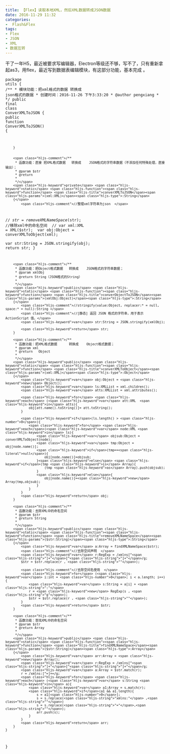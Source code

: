 ```yaml
---
title: 【Flex】读取本地XML，然后XML数据转成JSON数据
date: 2016-11-29 11:32
categories:
-  Flash&Flex
tags:
- Flex
- JSON
- XML
- 数据互转
---
```

<!-- more -->
<div class="markdown_views">


干了一年H5，最近被要求写编辑器，Electron等级还不够，写不了，只有重新拿起as3，用flex，最近写到数据表编辑模块，有这部分功能，基本完成 。

<code class=" hljs actionscript"><span class="hljs-package"><span class="hljs-keyword">package</span> <span class="hljs-title">utils</span>
{</span>
    <span class="hljs-comment">/**
     * 模块功能：把xml格式的数据 转换成 json格式的数据
     * 创建时间：2016-11-26 下午3:33:20
     * @author pengxiang
     * 
     */</span> 
    <span class="hljs-keyword">public</span> <span class="hljs-keyword">final</span> <span class="hljs-class"><span class="hljs-keyword">class</span> <span class="hljs-title">ConverXMLToJSON</span>
    {</span>
        <span class="hljs-keyword">public</span> <span class="hljs-function"><span class="hljs-keyword">function</span> <span class="hljs-title">ConverXMLToJSON</span><span class="hljs-params">()</span>
        {</span>

        }


        <span class="hljs-comment">/**
         * 函数功能：直接 把XML格式数据   转换成    JSON格式的字符串数据（不添加任何特殊处理，直接输出）；  
         * @param $str
         * @return 
         * 
         */</span>     
        <span class="hljs-keyword">private</span> <span class="hljs-keyword">static</span> <span class="hljs-function"><span class="hljs-keyword">function</span> <span class="hljs-title">converXMLToJSON</span><span class="hljs-params">(xml:XML)</span><span class="hljs-type">:String</span>
        {</span>  
            <span class="hljs-comment">//整理xml字符串为json  </span>
<span class="hljs-comment">//          $str = removeXMLNameSpace($str);    //移除xml中的命名空间  </span>
<span class="hljs-comment">//          var xml:XML = XML($str);  </span>
            <span class="hljs-keyword">var</span> obj:Object = converXMLToObject(xml);  
            <span class="hljs-keyword">var</span> str:String = JSON.stringify(obj);
            <span class="hljs-keyword">return</span> str;
        }  

        <span class="hljs-comment">/**
         * 函数功能：把Object格式数据   转换成    JSON格式的字符串数据； 
         * @param xmlObj
         * @return String（JSON格式的String） 
         * 
         */</span>     
        <span class="hljs-keyword">public</span> <span class="hljs-keyword">static</span> <span class="hljs-function"><span class="hljs-keyword">function</span> <span class="hljs-title">converObjectToJSON</span><span class="hljs-params">(xmlObj:Object)</span><span class="hljs-type">:String</span>
        {</span>
            <span class="hljs-comment">//stringify(value:Object, replacer:* = null, space:* = null):String </span>
            <span class="hljs-comment">//[静态] 返回 JSON 格式的字符串，用于表示 ActionScript 值。</span>
            <span class="hljs-keyword">var</span> str:String = JSON.stringify(xmlObj); 

            <span class="hljs-keyword">return</span> str;
        }

        <span class="hljs-comment">/**
         * 函数功能：把XML格式数据      转换成    Object格式数据；
         * @param xml
         * @return   Object     
         * 
         */</span>     
        <span class="hljs-keyword">public</span> <span class="hljs-keyword">static</span> <span class="hljs-function"><span class="hljs-keyword">function</span> <span class="hljs-title">converXMLToObject</span><span class="hljs-params">(xml:XML)</span><span class="hljs-type">:Object</span>
        {</span>  
            <span class="hljs-keyword">var</span> obj:Object = <span class="hljs-keyword">new</span> Object();  
            <span class="hljs-keyword">var</span> ls:XMLList = xml.children();  
            <span class="hljs-keyword">var</span> atts:XMLList = xml.attributes();  

            <span class="hljs-keyword">for</span> <span class="hljs-keyword">each</span> (<span class="hljs-keyword">var</span> att:XML  <span class="hljs-keyword">in</span> atts){  
                obj[att.name().toString()]= att.toString();  
            }  

            <span class="hljs-keyword">if</span>(ls.length() > <span class="hljs-number">0</span>){  
                <span class="hljs-keyword">for</span> <span class="hljs-keyword">each</span>(<span class="hljs-keyword">var</span> node:XML <span class="hljs-keyword">in</span> ls){  
                    <span class="hljs-keyword">var</span> objsub:Object = converXMLToObject(node);  
                    <span class="hljs-keyword">var</span> tmp:Object = obj[node.name()];  
                    <span class="hljs-keyword">if</span>(tmp==<span class="hljs-literal">null</span>){  
                        obj[node.name()]=objsub;  
                    }<span class="hljs-keyword">else</span> <span class="hljs-keyword">if</span>(tmp <span class="hljs-keyword">is</span> Array){  
                        (tmp <span class="hljs-keyword">as</span> Array).push(objsub);  
                    }  
                    <span class="hljs-keyword">else</span>{  
                        obj[node.name()]=<span class="hljs-keyword">new</span> Array(tmp,objsub);  
                    }  
                }  
            }  
            <span class="hljs-keyword">return</span> obj;  
        } 

        <span class="hljs-comment">/**
         * 函数功能：去除XML中的命名空间  
         * @param $str
         * @return String
         * 
         */</span>     
        <span class="hljs-keyword">public</span> <span class="hljs-keyword">static</span> <span class="hljs-function"><span class="hljs-keyword">function</span> <span class="hljs-title">removeXMLNameSpace</span><span class="hljs-params">($str:String)</span><span class="hljs-type">:String</span>
        {</span>  
            <span class="hljs-keyword">var</span> a:Array = findXMLNameSpace($str);  
            <span class="hljs-comment">//去除空间声明  </span>
            <span class="hljs-keyword">var</span> r:RegExp = /xmlns[^<span class="hljs-string">"]+"</span>[^<span class="hljs-string">"]+"</span>/g;  
            $str = $str.replace(r , <span class="hljs-string">""</span>);  

            <span class="hljs-comment">//去除空间名使用  </span>
            <span class="hljs-keyword">for</span> (<span class="hljs-keyword">var</span> i:int = <span class="hljs-number">0</span>; i < a.length; i++){  
                <span class="hljs-keyword">var</span> s:String = a[i] + <span class="hljs-string">":"</span>  
                r = <span class="hljs-keyword">new</span> RegExp(s , <span class="hljs-string">"g"</span>);  
                $str = $str.replace(r , <span class="hljs-string">""</span>);  
            }  
            <span class="hljs-keyword">return</span> $str;  
        }  

        <span class="hljs-comment">/**
         * 函数功能：查找XML中的命名空间 
         * @param $str
         * @return Array
         * 
         */</span>     
        <span class="hljs-keyword">public</span> <span class="hljs-keyword">static</span> <span class="hljs-function"><span class="hljs-keyword">function</span> <span class="hljs-title">findXMLNameSpace</span><span class="hljs-params">($str:String)</span><span class="hljs-type">:Array</span>
        {</span>  
            <span class="hljs-keyword">var</span> arr:Array = <span class="hljs-keyword">new</span> Array();  
            <span class="hljs-keyword">var</span> r:RegExp = /xmlns[^<span class="hljs-string">"]+"</span>[^<span class="hljs-string">"]+"</span>/g;  
            <span class="hljs-keyword">var</span> a:Array = $str.match(r);  
            r = /xmlns:[^=]+=/g;  
            <span class="hljs-keyword">for</span> <span class="hljs-keyword">each</span> (<span class="hljs-keyword">var</span> s:String <span class="hljs-keyword">in</span> a){  
                <span class="hljs-keyword">var</span> a1:Array = s.match(r);  
                <span class="hljs-keyword">if</span>(a1 && a1.length){  
                    s = a1[<span class="hljs-number">0</span>];  
                    s = s.replace(<span class="hljs-string">"xmlns:"</span> ,<span class="hljs-string">""</span>)  
                    s = s.replace(<span class="hljs-string">"="</span>,<span class="hljs-string">""</span>);  
                    arr.push(s);  
                }  
            }  
            <span class="hljs-keyword">return</span> arr;  
        }  
    }
}</code>

</div>
